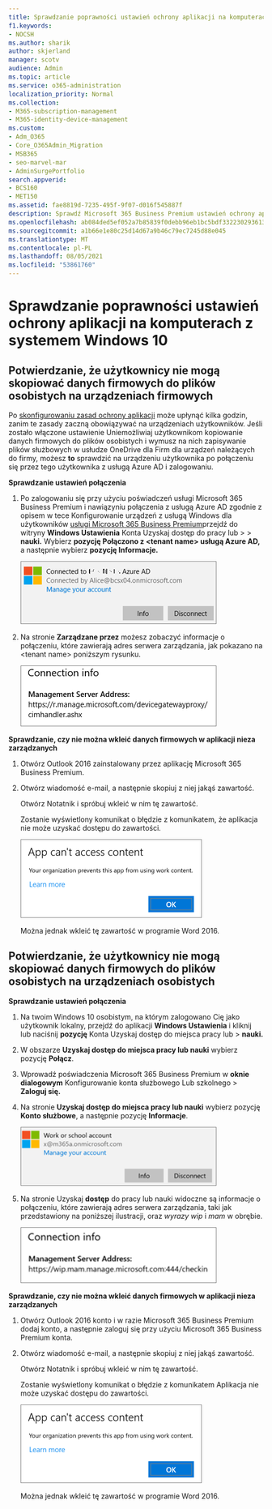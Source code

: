```yaml
---
title: Sprawdzanie poprawności ustawień ochrony aplikacji na komputerach z systemem Windows 10
f1.keywords:
- NOCSH
ms.author: sharik
author: skjerland
manager: scotv
audience: Admin
ms.topic: article
ms.service: o365-administration
localization_priority: Normal
ms.collection:
- M365-subscription-management
- M365-identity-device-management
ms.custom:
- Adm_O365
- Core_O365Admin_Migration
- MSB365
- seo-marvel-mar
- AdminSurgePortfolio
search.appverid:
- BCS160
- MET150
ms.assetid: fae8819d-7235-495f-9f07-d016f545887f
description: Sprawdź Microsoft 365 Business Premium ustawień ochrony aplikacji na Windows 10 urządzeniach i upewnij się, że użytkownicy nie mogą kopiować danych firmowych do plików osobistych ani do aplikacji nieza zarządzanych.
ms.openlocfilehash: ab084ded5ef052a7b85839f0debb96eb1bc5bdf332230293613396825c7263f0
ms.sourcegitcommit: a1b66e1e80c25d14d67a9b46c79ec7245d88e045
ms.translationtype: MT
ms.contentlocale: pl-PL
ms.lasthandoff: 08/05/2021
ms.locfileid: "53861760"
---
```

# <a name="validate-app-protection-settings-on-windows-10-pcs"></a>Sprawdzanie poprawności ustawień ochrony aplikacji na komputerach z systemem Windows 10

## <a name="verify-that-users-cannot-copy-company-data-to-personal-files-on-corporate-devices"></a>Potwierdzanie, że użytkownicy nie mogą skopiować danych firmowych do plików osobistych na urządzeniach firmowych

Po [skonfigurowaniu zasad ochrony aplikacji](protection-settings-for-windows-10-devices.md) może upłynąć kilka godzin, zanim te zasady zaczną obowiązywać na urządzeniach użytkowników. Jeśli zostało  włączone ustawienie Uniemożliwiaj użytkownikom kopiowanie danych firmowych do plików osobistych i wymusz na nich zapisywanie plików służbowych w usłudze OneDrive dla Firm dla urządzeń należących do firmy, możesz **to** sprawdzić na urządzeniu użytkownika po połączeniu się przez tego użytkownika z usługą Azure AD i zalogowaniu. 
  
 **Sprawdzanie ustawień połączenia**
  
1. Po zalogowaniu się przy użyciu poświadczeń usługi Microsoft 365 Business Premium i nawiązyniu połączenia z usługą Azure AD zgodnie z opisem w tece Konfigurowanie urządzeń z usługą Windows dla użytkowników [usługi Microsoft 365 Business Premium](set-up-windows-devices.md)przejdź do witryny **Windows Ustawienia** Konta Uzyskaj dostęp do pracy lub \>  \> **nauki.** Wybierz **pozycję Połączono z \<tenant name\> usługą Azure AD,** a następnie wybierz **pozycję Informacje.**
    
    ![Click or tap Info on the Connected to Azure AD dialog.](../media/a36ede2b-d1a0-4d4e-8ea7-af39b4b63890.png)
  
2. Na stronie **Zarządzane przez** możesz zobaczyć informacje o połączeniu, które zawierają adres serwera zarządzania, jak pokazano na \<tenant name\> poniższym rysunku.   
    
    ![Managed by page shows connection info of the device manager URL.](../media/47515a8e-2d0c-4bea-99f0-6b2545b88a11.png)
  
 **Sprawdzanie, czy nie można wkleić danych firmowych w aplikacji nieza zarządzanych**
  
1. Otwórz Outlook 2016 zainstalowany przez aplikację Microsoft 365 Business Premium.
    
2. Otwórz wiadomość e-mail, a następnie skopiuj z niej jakąś zawartość.
    
    Otwórz Notatnik i spróbuj wkleić w nim tę zawartość.
    
    Zostanie wyświetlony komunikat o błędzie z komunikatem, że aplikacja nie może uzyskać dostępu do zawartości.
    
    ![A dialog that states app can't access content when you paste into an unmanaged app.](../media/5e82b154-cf2f-43c8-ae80-b45d8ad80e56.png)
  
    Można jednak wkleić tę zawartość w programie Word 2016.
    
## <a name="verify-that-users-cannot-copy-company-data-to-personal-files-on-personal-devices"></a>Potwierdzanie, że użytkownicy nie mogą skopiować danych firmowych do plików osobistych na urządzeniach osobistych

 **Sprawdzanie ustawień połączenia**
  
1. Na twoim Windows 10 osobistym, na którym zalogowano Cię jako użytkownik lokalny, przejdź do aplikacji **Windows Ustawienia** i kliknij lub naciśnij **pozycję** Konta Uzyskaj dostęp do miejsca pracy lub \> **nauki.**
    
2. W obszarze **Uzyskaj dostęp do miejsca pracy lub nauki** wybierz pozycję **Połącz**.
    
3. Wprowadź poświadczenia Microsoft 365 Business Premium w **oknie dialogowym** Konfigurowanie konta służbowego Lub szkolnego \> **Zaloguj się.**
    
4. Na stronie **Uzyskaj dostęp do miejsca pracy lub nauki** wybierz pozycję **Konto służbowe**, a następnie pozycję **Informacje**.
    
    ![Kliknij lub naciśnij pozycję Informacje w oknie dialogowym Konto służbowe.](../media/63bd8b32-cb32-4afa-8ce0-6070ac403abc.png)
  
5. Na stronie Uzyskaj **dostęp** do pracy  lub nauki widoczne  są informacje o połączeniu, które zawierają adres serwera zarządzania, taki jak przedstawiony na poniższej ilustracji, oraz *wyrazy wip* i *mam* w obrębie. 
    
    ![Managed by page shows connection info URL that includes the words mam and wpi.](../media/abd4eaf4-44fa-4538-a3e8-1e0d331dfe1e.png)
  
 **Sprawdzanie, czy nie można wkleić danych firmowych w aplikacji nieza zarządzanych**
  
1. Otwórz Outlook 2016 konto i w razie Microsoft 365 Business Premium dodaj konto, a następnie zaloguj się przy użyciu Microsoft 365 Business Premium konta.
    
2. Otwórz wiadomość e-mail, a następnie skopiuj z niej jakąś zawartość.
    
    Otwórz Notatnik i spróbuj wkleić w nim tę zawartość.
    
    Zostanie wyświetlony komunikat o błędzie z komunikatem Aplikacja nie może uzyskać dostępu do zawartości.
    
    ![A dialog that states app can't access content when you paste into an unmanaged app.](../media/5e82b154-cf2f-43c8-ae80-b45d8ad80e56.png)
  
    Można jednak wkleić tę zawartość w programie Word 2016.
    


